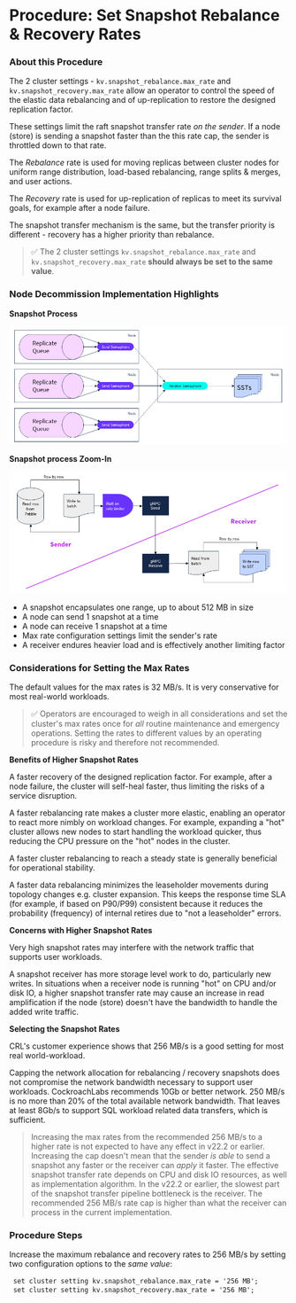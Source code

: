 # Procedure:  Set Snapshot Rebalance & Recovery Rates

### About this Procedure

The 2 cluster settings - `kv.snapshot_rebalance.max_rate` and `kv.snapshot_recovery.max_rate` allow an operator to control the speed of the elastic data rebalancing and of up-replication to restore the designed replication factor.

These settings limit the raft snapshot transfer rate *on the sender*. If a node (store) is sending a snapshot faster than the this rate cap, the sender is throttled down to that rate.

The *Rebalance* rate is used for moving replicas between cluster nodes for uniform range distribution, load-based rebalancing, range splits & merges, and user actions.

The *Recovery* rate is used for up-replication of replicas to meet its survival goals, for example after a node failure.

The snapshot transfer mechanism is the same, but the transfer priority is different - recovery has a higher priority than rebalance.

> ✅  The 2 cluster settings `kv.snapshot_rebalance.max_rate` and `kv.snapshot_recovery.max_rate`  **should always be set to the same value**. 



### Node Decommission Implementation Highlights

**Snapshot Process**

![snapshot transfer](./res/snapshot1.png)



**Snapshot process Zoom-In**

![Snapshot zoom-in](./res/snapshot2.png)

- A snapshot encapsulates one range, up to about 512 MB in size
- A node can send 1 snapshot at a time
- A node can receive 1 snapshot at a time
- Max rate configuration settings limit the sender's rate
- A receiver endures heavier load and is effectively another limiting factor



### Considerations for Setting the Max Rates

The default values for the max rates is 32 MB/s. It is very conservative for most real-world workloads.

> ✅  Operators are encouraged to weigh in all considerations and set the cluster's max rates once for *all* routine maintenance and emergency operations. Setting the rates to different values by an operating procedure is risky and therefore not recommended.



**Benefits of Higher Snapshot Rates**

A faster recovery of the designed replication factor. For example, after a node failure, the cluster will self-heal faster, thus limiting the risks of a service disruption.

A faster rebalancing rate makes a cluster more elastic, enabling an operator to react more nimbly on workload changes. For example, expanding a "hot" cluster allows new nodes to start handling the workload quicker, thus reducing the CPU pressure on the "hot" nodes in the cluster.

A faster cluster rebalancing to reach a steady state is generally beneficial for operational stability.

A faster data rebalancing minimizes the leaseholder movements during topology changes e.g. cluster expansion. This keeps the response time SLA (for example, if based on P90/P99) consistent because it reduces the probability (frequency) of internal retires due to "not a leaseholder" errors.

**Concerns with Higher Snapshot Rates**

Very high snapshot rates may interfere with the network traffic that supports user workloads.

A snapshot receiver has more storage level work to do, particularly new writes. In situations when a receiver node is running "hot" on CPU and/or disk IO, a higher snapshot transfer rate may cause an increase in read amplification if the node (store) doesn't have the bandwidth to handle the added write traffic.

**Selecting the Snapshot Rates**

CRL's customer experience shows that 256 MB/s is a good setting for most real world-workload.

Capping the network allocation for rebalancing / recovery snapshots does not compromise the network bandwidth necessary to support user workloads. CockroachLabs recommends 10Gb or better network. 250 MB/s is no more than 20% of the total available network bandwidth. That leaves at least 8Gb/s to support SQL workload related data transfers, which is sufficient. 

> Increasing the max rates from the recommended 256 MB/s to a higher rate is not expected to have any effect in v22.2 or earlier. Increasing the cap doesn't mean that the sender *is able* to send a snapshot any faster or the receiver can *apply* it faster. The effective snapshot transfer rate depends on CPU and disk IO resources, as well as implementation algorithm. In the v22.2 or earlier, the slowest part of the snapshot transfer pipeline bottleneck is the receiver. The recommended 256 MB/s rate cap is higher than what the receiver can process in the current implementation.




### Procedure Steps

Increase the maximum rebalance and recovery rates to 256 MB/s by setting two configuration options to the *same value*:

```
 set cluster setting kv.snapshot_rebalance.max_rate = '256 MB';
 set cluster setting kv.snapshot_recovery.max_rate = '256 MB';
```

